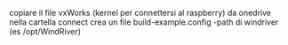 copiare il file vxWorks (kernel per connettersi al raspberry) da onedrive nella cartella connect
crea un file build-example.config
    -path di windriver          (es /opt/WindRiver)